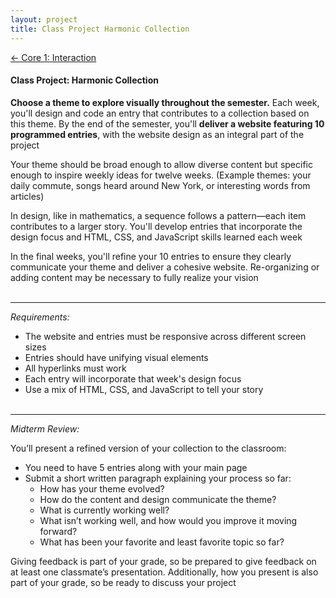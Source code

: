 ```yaml
---
layout: project
title: Class Project Harmonic Collection
---
```


[<span class="nav-color">← Core 1: Interaction</span>](core1-interaction.github.io)

#### Class Project: Harmonic Collection

**Choose a theme to explore visually throughout the semester.** Each week, you'll design and code an entry that contributes to a collection based on this theme. By the end of the semester, you'll **deliver a website featuring 10 programmed entries**, with the website design as an integral part of the project

Your theme should be broad enough to allow diverse content but specific enough to inspire weekly ideas for twelve weeks. (Example themes: your daily commute, songs heard around New York, or interesting words from articles)

In design, like in mathematics, a sequence follows a pattern—each item contributes to a larger story. You'll develop entries that incorporate the design focus and HTML, CSS, and JavaScript skills learned each week

In the final weeks, you'll refine your 10 entries to ensure they clearly communicate your theme and deliver a cohesive website. Re-organizing or adding content may be necessary to fully realize your vision <br><br>

---

*Requirements:*
* The website and entries must be responsive across different screen sizes
* Entries should have unifying visual elements
* All hyperlinks must work
* Each entry will incorporate that week's design focus
* Use a mix of HTML, CSS, and JavaScript to tell your story <br><br>

---

*Midterm Review:* 

You’ll present a refined version of your collection to the classroom:
* You need to have 5 entries along with your main page
* Submit a short written paragraph explaining your process so far:
  - How has your theme evolved?
  - How do the content and design communicate the theme?
  - What is currently working well?
  - What isn’t working well, and how would you improve it moving forward?
  - What has been your favorite and least favorite topic so far?

Giving feedback is part of your grade, so be prepared to give feedback on at least one classmate’s presentation.
Additionally, how you present is also part of your grade, so be ready to discuss your project



